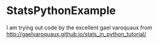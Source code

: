 # StatsPythonExample
I am trying out code by the excellent gael varoquaux from 
http://gaelvaroquaux.github.io/stats_in_python_tutorial/
